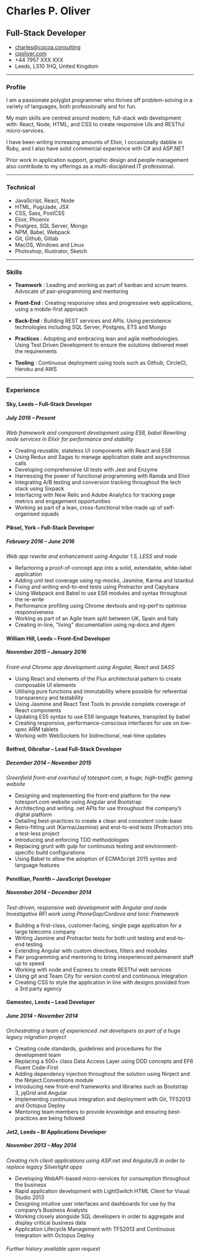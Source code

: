 # Charles P. Oliver
## Full-Stack Developer

* [charles@cocoa.consulting](mailto:charles@cocoa.consulting)  
* [cpoliver.com](http://www.cpoliver.com)  
* +44 7957 XXX XXX  
* Leeds, LS10 1HQ, United Kingdom

------

### Profile
I am a passionate polyglot programmer who thrives off problem-solving in a variety of languages, both professionally and for fun.

My main skills are centred around modern, full-stack web development with: React, Node, HTML, and CSS to create responsive UIs and RESTful micro-services.

I have been writing increasing amounts of Elixir, I occasionally dabble in Ruby, and I also have solid commercial experience with C# and ASP.NET

Prior work in application support, graphic design and people management also contribute to my offerings as a multi-disciplined IT professional.

------

### Technical

* JavaScript, React, Node
* HTML, Pug/Jade, JSX
* CSS, Sass, PostCSS
* Elixir, Phoenix
* Postgres, SQL Server, Mongo
* NPM, Babel, Webpack
* Git, Github, Gitlab
* MacOS, Windows and Linux
* Photoshop, Illustrator, Sketch

------

### Skills

* __Teamwork__
  : Leading and working as part of kanban and scrum teams. Advocate of pair-programming and mentoring

* __Front-End__
  : Creating responsive sites and progressive web applications, using a mobile-first approach

* __Back-End__
  : Building REST services and APIs. Using persistence technologies including SQL Server, Postgres, ETS and Mongo

* __Practices__
  : Adopting and embracing lean and agile methodologies. Using Test Driven Development to ensure the solutions delivered meet the requirements

* __Tooling__
  : Continuous deployment using tools such as Github, CircleCI, Heroku and AWS

------

### Experience

#### Sky, Leeds – Full-Stack Developer
##### *July 2016 – Present*

_Web framework and component development using ES6, babel_
_Rewriting node services in Elixir for performance and stability_

* Creating reusable, stateless UI components with React and ES6
* Using Redux and Sagas to manage application state and asynchronous calls
* Developing comprehensive UI tests with Jest and Enzyme
* Harnessing the power of functional programming with Ramda and Elixir
* Integrating A/B testing and conversion tracking throughout the tech stack using Sixpack
* Interfacing with New Relic and Adobe Analytics for tracking page metrics and engagement opportunities
* Working as part of a lean, cross-functional tribe made up of self-organised squads

#### Piksel, York – Full-Stack Developer
#####  *February 2016 – June 2016*

_Web app rewrite and enhancement using Angular 1.5, LESS and node_

* Refactoring a proof-of-concept app into a solid, extendable, white-label application
* Adding unit test coverage using ng-mocks, Jasmine, Karma and Istanbul
* Fixing and writing end-to-end tests using Protractor and Capybara
* Using Webpack and Babel to use ES6 modules and syntax throughout the re-write
* Performance profiling using Chrome devtools and ng-perf to optimise responsiveness
* Working as part of an Agile team split between UK, Spain and Italy
* Creating in-line, "living" documentation using ng-docs and dgeni

#### William Hill, Leeds – Front-End Developer
##### *November 2015 – January 2016*

_Front-end Chrome app development using Angular, React and SASS_

* Using React and elements of the Flux architectural pattern to create composable UI elements
* Utilising pure functions and immutability where possible for referential transparency and testability
* Using Jasmine and React Test Tools to provide complete coverage of React components
* Updating ES5 syntax to use ES6 language features, transpiled by babel
* Creating responsive, performance-conscious interfaces for use on low-spec ARM tablets
* Working with WebSockets for bidirectional, real-time updates

#### Betfred, Gibraltar – Lead Full-Stack Developer
##### *December 2014 – November 2015*

_Greenfield front-end overhaul of totesport.com, a huge, high-traffic gaming website_

* Designing and implementing the front-end platform for the new totesport.com website using Angular and Bootstrap
* Architecting and writing .net APIs for use throughout the company’s digital platform
* Detailing best-practices to create a clean and consistent code-base
* Retro-fitting unit (Karma/Jasmine) and end-to-end tests (Protractor) into a test-less project
* Introducing and enforcing TDD methodologies
* Replacing grunt with gulp for continuous testing and environment-specific build configurations
* Using Babel to allow the adoption of ECMAScript 2015 syntax and language features

#### Penrillian, Penrith – JavaScript Developer
##### *November 2014 – December 2014*

_Test-driven, responsive web development with Angular and node_
_Investigative RFI work using PhoneGap/Cordova and Ionic Framework_

* Building a first-class, customer-facing, single page application for a large telecoms company
* Writing Jasmine and Protractor tests for both unit testing and end-to-end testing
* Extending Angular with custom directives, filters and modules
* Pair programming and mentoring to bring inexperienced permanent staff up to speed
* Working with node and Express to create RESTful web services
* Using git and Team City for version control and continuous integration
* Creating CSS to style the application in line with designs provided from a 3rd party agency

#### Gamestec, Leeds – Lead Developer
##### *June 2014 – November 2014*

_Orchestrating a team of experienced .net developers as part of a huge legacy migration project_

* Creating code standards, guidelines and procedures for the development team
* Replacing a 500+ class Data Access Layer using DDD concepts and EF6 Fluent Code-First
* Adding dependency injection throughout the solution using Ninject and the Ninject.Conventions module
* Introducing new front-end frameworks and libraries such as Bootstrap 3, jqGrid and Angular
* Implementing continuous integration and deployment with Git, TFS2013 and Octopus Deploy
* Mentoring team members to provide knowledge and ensuring best-practices are being followed

#### Jet2, Leeds – BI Applications Developer
##### *November 2013 – May 2014*

_Creating rich client applications using ASP.net and AngularJS in order to replace legacy Silverlight apps_

* Developing WebAPI-based micro-services for consumption throughout the business
* Rapid application development with LightSwitch HTML Client for Visual Studio 2013
* Designing intuitive user interfaces and dashboards for use by the company’s Business Analysts
* Working closely alongside SQL developers in order to aggregate and display critical business data
* Application Lifecycle Management with TFS2013 and Continuous Integration with Octopus Deploy

###### *Further history available upon request*
